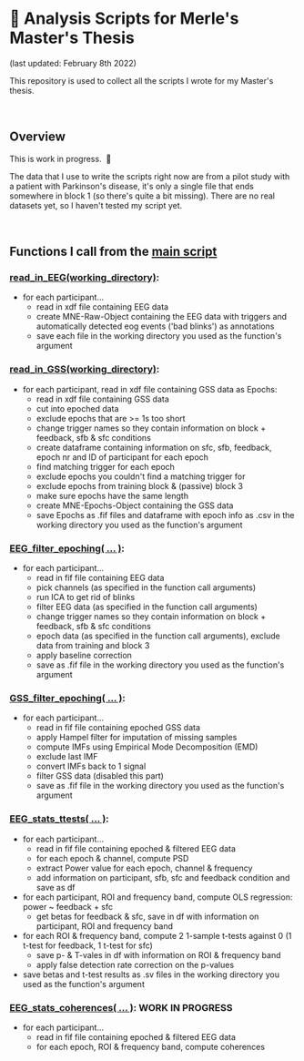 # :closed_book: Analysis Scripts for Merle's Master's Thesis
(last updated: February 8th 2022)

This repository is used to collect all the scripts I wrote for my Master's thesis.

&nbsp;  

## Overview 
This is work in progress.&nbsp;  🐢

The data that I use to write the scripts right now are from a pilot study with a patient with Parkinson's disease, it's only a single file that ends somewhere in block 1 (so there's quite a bit missing). There are no real datasets yet, so I haven't tested my script yet.

&nbsp;  

## Functions I call from the [main script](/main) 

### [read_in_EEG(working_directory)](EEG_read_xdf):
* for each participant...
    * read in xdf file containing EEG data
    * create MNE-Raw-Object containing the EEG data with triggers and automatically detected eog events ('bad blinks') as annotations
    * save each file in the working directory you used as the function's argument

### [read_in_GSS(working_directory)](GSS_read_xdf):
* for each participant, read in xdf file containing GSS data as Epochs:
    * read in xdf file containing GSS data
    * cut into epoched data
    * exclude epochs that are >= 1s too short
    * change trigger names so they contain information on block + feedback, sfb & sfc conditions
    * create dataframe containing information on sfc, sfb, feedback, 
      epoch nr and ID of participant for each epoch
    * find matching trigger for each epoch
    * exclude epochs you couldn't find a matching trigger for
    * exclude epochs from training block & (passive) block 3
    * make sure epochs have the same length
    * create MNE-Epochs-Object containing the GSS data
    * save Epochs as .fif files and dataframe with epoch info as .csv 
      in the working directory you used as the function's argument


### [EEG_filter_epoching( ... )](EEG_preproc):
* for each participant...
    * read in fif file containing EEG data
    * pick channels (as specified in the function call arguments)
    * run ICA to get rid of blinks
    * filter EEG data (as specified in the function call arguments)
    * change trigger names so they contain information on block + feedback, sfb & sfc conditions
    * epoch data (as specified in the function call arguments), exclude data from training and block 3
    * apply baseline correction
    * save as .fif file in the working directory you used as the function's argument


### [GSS_filter_epoching( ... )](GSS_preproc):
* for each participant...
    * read in fif file containing epoched GSS data
    * apply Hampel filter for imputation of missing samples
    * compute IMFs using Empirical Mode Decomposition (EMD)
    * exclude last IMF
    * convert IMFs back to 1 signal
    * filter GSS data (disabled this part)
    * save as .fif file in the working directory you used as the function's argument


### [EEG_stats_ttests( ... )](EEG_stats_part1):
* for each participant...
    * read in fif file containing epoched & filtered EEG data
    * for each epoch & channel, compute PSD
    * extract Power value for each epoch, channel & frequency
    * add information on participant, sfb, sfc and feedback condition and save as df
* for each participant, ROI and frequency band, compute OLS regression: power ~ feedback + sfc
    * get betas for feedback & sfc, save in df with information on participant, ROI and frequency band
* for each ROI & frequency band, compute 2 1-sample t-tests against 0 (1 t-test for feedback, 1 t-test for sfc)
    * save p- & T-vales in df with information on ROI & frequency band
    * apply false detection rate correction on the p-values
* save betas and t-test results as .sv files in the working directory you used as the function's argument


### [EEG_stats_coherences( ... )](EEG_stats_part2): WORK IN PROGRESS
* for each participant...
    * read in fif file containing epoched & filtered EEG data
    * for each epoch, ROI & frequency band, compute coherences
